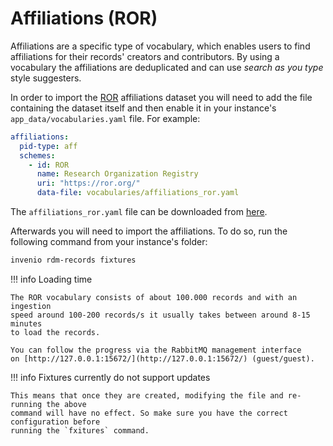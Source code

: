 # Affiliations (ROR)

Affiliations are a specific type of vocabulary, which enables users to find affiliations
for their records' creators and contributors. By using a vocabulary the affiliations are
deduplicated and can use *search as you type* style suggesters.

In order to import the [ROR](https://ror.org) affiliations dataset you will need to add
the file containing the dataset itself and then enable it in your instance's `app_data/vocabularies.yaml`
file. For example:

```yaml
affiliations:
  pid-type: aff
  schemes:
    - id: ROR
      name: Research Organization Registry
      uri: "https://ror.org/"
      data-file: vocabularies/affiliations_ror.yaml
```


The `affiliations_ror.yaml` file can be downloaded from [here](https://github.com/inveniosoftware/cookiecutter-invenio-rdm/raw/master/%7B%7Bcookiecutter.project_shortname%7D%7D/app_data/vocabularies/affiliations_ror.yaml).

Afterwards you will need to import the affiliations. To do so, run the following command
from your instance's folder:

```bash
invenio rdm-records fixtures
```

!!! info Loading time

    The ROR vocabulary consists of about 100.000 records and with an ingestion
    speed around 100-200 records/s it usually takes between around 8-15 minutes
    to load the records.

    You can follow the progress via the RabbitMQ management interface
    on [http://127.0.0.1:15672/](http://127.0.0.1:15672/) (guest/guest).


!!! info Fixtures currently do not support updates

    This means that once they are created, modifying the file and re-running the above
    command will have no effect. So make sure you have the correct configuration before
    running the `fxitures` command.
